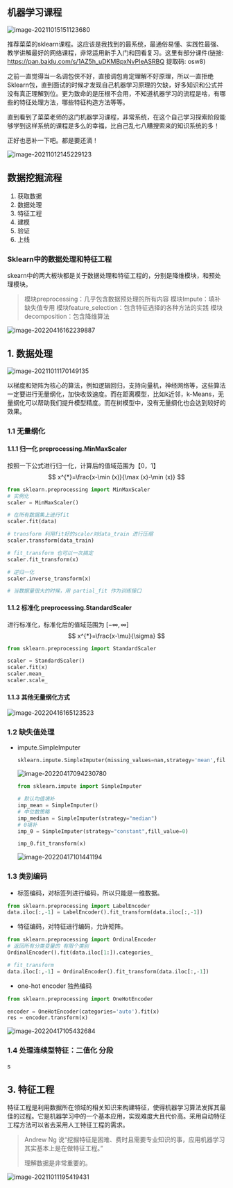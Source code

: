 ## 机器学习课程

![image-20211015151123680](https://pic-1300286858.cos.ap-nanjing.myqcloud.com/uPic/2021-10/image-20211015151123680.png)

推荐菜菜的sklearn课程。这应该是我找到的最系统，最通俗易懂、实践性最强、教学讲解最好的网络课程，非常适用新手入门和回看复习。这里有部分课件(链接: https://pan.baidu.com/s/1AZ5h_uDKMBpxNvPIeASRBQ 提取码: osw8)

之前一直觉得当一名调包侠不好，直接调包肯定理解不好原理，所以一直拒绝Sklearn包，直到面试的时候才发现自己机器学习原理的欠缺，好多知识和公式并没有真正理解到位。更为致命的是压根不会用，不知道机器学习的流程是啥，有哪些的特征处理方法，哪些特征构造方法等等。

直到看到了菜菜老师的这门机器学习课程，非常系统，在这个自己学习探索阶段能够学到这样系统的课程是多么的幸福，比自己乱七八糟搜索来的知识系统的多！

正好也恶补一下吧。都是要还滴！

![image-20211012145229123](https://pic-1300286858.cos.ap-nanjing.myqcloud.com/uPic/2021-10/image-20211012145229123.png)

## 数据挖掘流程

1. 获取数据
2. 数据处理
3. 特征工程
4. 建模
5. 验证
6. 上线

### Sklearn中的数据处理和特征工程

skearn中的两大板块都是关于数据处理和特征工程的，分别是降维模块，和预处理模块。

> 模块preprocessing：几乎包含数据预处理的所有内容
> 模块Impute：填补缺失值专用
> 模块feature_selection：包含特征选择的各种方法的实践
> 模块decomposition：包含降维算法

![image-20220416162239887](https://pic-1300286858.cos.ap-nanjing.myqcloud.com/uPic/2022-04/image-20220416162239887.png)

## 1. 数据处理

![image-20211011170149135](https://pic-1300286858.cos.ap-nanjing.myqcloud.com/uPic/2021-10/image-20211011170149135.png)

以梯度和矩阵为核心的算法，例如逻辑回归，支持向量机，神经网络等，这些算法一定要进行无量纲化，加快收敛速度。而在距离模型，比如k近邻，k-Means，无量纲化可以帮助我们提升模型精度。而在树模型中，没有无量纲化也会达到较好的效果。

### 1.1 无量纲化

#### 1.1.1 归一化 preprocessing.MinMaxScaler

按照一下公式进行归一化，计算后的值域范围为【0，1】
$$
x^{*}=\frac{x-\min (x)}{\max (x)-\min (x)}
$$

```python
from sklearn.preprocessing import MinMaxScaler
# 实例化
scaler = MinMaxScaler()

# 在所有数据集上进行fit
scaler.fit(data)

# transform 利用fit好的scaler对data_train 进行压缩
scaler.transform(data_train)

# fit_transform 也可以一次搞定
scaler.fit_transform(x)

# 逆归一化
scaler.inverse_transform(x)

# 当数据量很大的时候，用 partial_fit 作为训练接口
```

#### 1.1.2 标准化 preprocessing.StandardScaler

进行标准化，标准化后的值域范围为 $[-\infty,\infty]$  
$$
x^{*}=\frac{x-\mu}{\sigma}
$$

```python
from sklearn.preprocessing import StandardScaler

scaler = StandardScaler()
scaler.fit(x)
scaler.mean_
scaler.scale_
```
#### 1.1.3 其他无量纲化方式

![image-20220416165123523](https://pic-1300286858.cos.ap-nanjing.myqcloud.com/uPic/2022-04/image-20220416165123523.png)

### 1.2 缺失值处理

- impute.SimpleImputer

  ```python
  sklearn.impute.SimpleImputer(missing_values=nan,strategy='mean',fill_value=None,verbose=0,copy=True)
  ```

  ![image-20220417094230780](https://pic-1300286858.cos.ap-nanjing.myqcloud.com/uPic/2022-04/image-20220417094230780.png)

  ```python
  from sklearn.impute import SimpleImputer
  
  # 默认均值填补
  imp_mean = SimpleImputer()
  # 中位数策略
  imp_median = SimpleImputer(strategy="median")
  # 0填补
  imp_0 = SimpleImputer(strategy="constant",fill_value=0)
  
  imp_0.fit_transform(x)
  ```


  ![image-20220417101441194](https://pic-1300286858.cos.ap-nanjing.myqcloud.com/uPic/2022-04/image-20220417101441194.png)

### 1.3 类别编码

- 标签编码，对标签列进行编码，所以只能是一维数据。

```python
from sklearn.preprocessing import LabelEncoder
data.iloc[:,-1] = LabelEncoder().fit_transform(data.iloc[:,-1])
```

- 特征编码，对特征进行编码，允许矩阵。

```python
from sklearn.preprocessing import OrdinalEncoder
# 返回所有分类变量的 有限个类别
OrdinalEncoder().fit(data.iloc[1:]).categories_

# fit_transform
data.iloc[:,-1] = OrdinalEncoder().fit_transform(data.iloc[:,-1])
```

-  one-hot encoder 独热编码

```python
from sklearn.preprocessing import OneHotEncoder

encoder = OneHotEncoder(categories='auto').fit(x)
res = encoder.transform(x)
```

![image-20220417105432684](https://pic-1300286858.cos.ap-nanjing.myqcloud.com/uPic/2022-04/image-20220417105432684.png)

### 1.4 处理连续型特征：二值化 分段

s

## 3. 特征工程

特征工程是利用数据所在领域的相关知识来构建特征，使得机器学习算法发挥其最佳的过程。它是机器学习中的一个基本应用，实现难度大且代价高。采用自动特征工程方法可以省去采用人工特征工程的需求。

> Andrew Ng 说“挖掘特征是困难、费时且需要专业知识的事，应用机器学习其实基本上是在做特征工程。”
>
> 理解数据是非常重要的。

![image-20211011195419431](https://pic-1300286858.cos.ap-nanjing.myqcloud.com/uPic/2021-10/image-20211011195419431.png)

